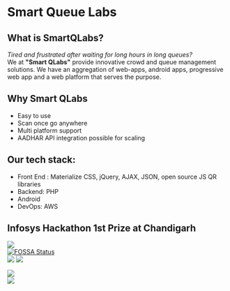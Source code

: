 
<h1>Smart Queue Labs</h1>
<div>
  

## What is SmartQLabs?

<i>Tired and frustrated after waiting for long hours in long queues? </i> <br>
We at <b>"Smart QLabs"</b> provide innovative crowd and queue management solutions. 
We have an aggregation of web-apps, android apps, progressive web app and a web platform that serves the purpose.

## Why Smart QLabs

<ul>
<li> Easy to use </li>
<li> Scan once go anywhere</li>
<li> Multi platform support </li>
<li> AADHAR API integration possible for scaling </li>
</ul>


## Our tech stack:

<ul>
<li> Front End : Materialize CSS, jQuery, AJAX, JSON, open source JS QR libraries </li>
<li> Backend: PHP </li>
<li> Android </li>
<li> DevOps: AWS </li>
</ul>


## Infosys Hackathon 1st Prize at Chandigarh


<img src="https://app.fossa.io/api/projects/git%2Bgithub.com%2Fsanudatta11%2FSmartQLabsWeb.svg?type=large"></a>
<br>
[![FOSSA Status](https://app.fossa.io/api/projects/git%2Bgithub.com%2Fsanudatta11%2FSmartQLabsWeb.svg?type=shield)](https://app.fossa.io/projects/git%2Bgithub.com%2Fsanudatta11%2FSmartQLabsWeb?ref=badge_shield)
<br>
<img src="https://img.shields.io/packagist/l/doctrine/orm.svg"></a>
  <img src="https://img.shields.io/pypi/wheel/Django.svg"></a>
</div>
  <img src="https://img.shields.io/versioneye/d/ruby/rails.svg"></a>
 <div>
  <img src="https://img.shields.io/uptimerobot/ratio/7/m778918918-3e92c097147760ee39d02d36.svg"></a>
</div>
<br>
<a href="https://app.fossa.io/projects/git%2Bgithub.com%2Fsanudatta11%2FSmartQLabsWeb?ref=badge_large" alt="FOSSA Status"></a>
